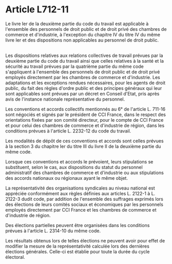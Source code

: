# Article L712-11

<p>Le livre Ier de la deuxième partie du code du travail est applicable à l'ensemble des personnels de droit public et de droit privé des chambres de commerce et d'industrie, à l'exception du chapitre IV du titre IV du même livre Ier et des dispositions non applicables au personnel de droit public.<br/><br/>

Les dispositions relatives aux relations collectives de travail prévues par la deuxième partie du code du travail ainsi que celles relatives à la santé et la sécurité au travail prévues par la quatrième partie du même code s'appliquent à l'ensemble des personnels de droit public et de droit privé employés directement par les chambres de commerce et d'industrie. Les adaptations et les exceptions rendues nécessaires, pour les agents de droit public, du fait des règles d'ordre public et des principes généraux qui leur sont applicables sont prévues par un décret en Conseil d'Etat, pris après avis de l'instance nationale représentative du personnel.</p><p>Les conventions et accords collectifs mentionnés au 6° de l'article L. 711-16 sont négociés et signés par le président de CCI France, dans le respect des orientations fixées par son comité directeur, pour le compte de CCI France et pour celui des chambres de commerce et d'industrie de région, dans les conditions prévues à l'article L. 2232-12 du code du travail.</p><p> Les modalités de dépôt de ces conventions et accords sont celles prévues à la section 3 du chapitre Ier du titre III du livre II de la deuxième partie du même code.</p><p> Lorsque ces conventions et accords le prévoient, leurs stipulations se substituent, selon le cas, aux dispositions du statut du personnel administratif des chambres de commerce et d'industrie ou aux stipulations des accords nationaux ou régionaux ayant le même objet.</p><p> La représentativité des organisations syndicales au niveau national est appréciée conformément aux règles définies aux articles L. 2122-1 à L. 2122-3 dudit code, par addition de l'ensemble des suffrages exprimés lors des élections de leurs comités sociaux et économiques par les personnels employés directement par CCI France et les chambres de commerce et d'industrie de région.</p><p> Des élections partielles peuvent être organisées dans les conditions prévues à l'article L. 2314-10 du même code.</p><p> Les résultats obtenus lors de telles élections ne peuvent avoir pour effet de modifier la mesure de la représentativité calculée lors des dernières élections générales. Celle-ci est établie pour toute la durée du cycle électoral.</p>